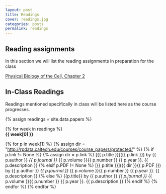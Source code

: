 ```yaml
---
layout: post
title: Readings
cover: readings.jpg
categories: posts
permalink: readings
---
```

## Reading assignments
In this section we will list the reading assignments in preparation for the
class 

<a href=“http://rpdata.caltech.edu/courses/course_papers/protected/PBoC3_Chapter_2.pdf”>Physical Biology of the Cell, Chapter 2</a>

## In-Class Readings

Readings mentioned specifically in class will be listed here as the course progresses.

{% assign readings = site.data.papers %}

{% for week in readings %}
<span style="display: block; font-weight: 500"> <b>{{ week[0] }}</b></span>

{% for p in week[1] %}
{% assign dir = "http://rpdata.caltech.edu/courses/course_papers/protected/" %}
{% if p.link != None %}
{% assign dir = p.link %}
[{{ p.title }}]({{ p.link }}) by {{ p.author }} *{{ p.journal }}* {{ p.volume }}{{ p.number }} {{ p.year }}. {{ p.description }}
{% elsif p.PDF != None %}
[{{ p.title }}]({{ dir }}{{ p.PDF }}) by {{ p.author }} *{{ p.journal }}* {{ p.volume }}{{ p.number }} {{ p.year }}. {{ p.description }}
{% else %}
{{p.title}} by {{ p.author }} *{{ p.journal }}* {{ p.volume }}{{ p.number }} {{ p.year }}. {{ p.description }}
{% endif %}
{% endfor %}
{% endfor %}
